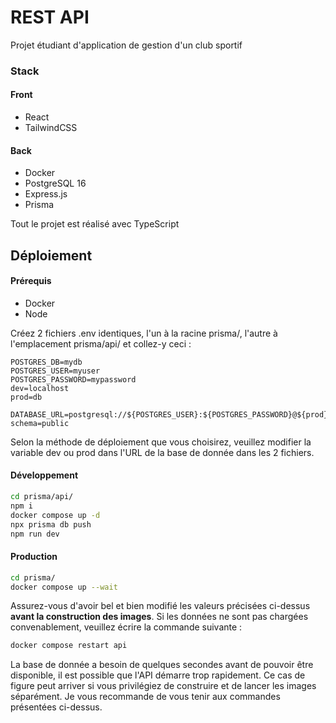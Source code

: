 # REST API

Projet étudiant d'application de gestion d'un club sportif

### Stack

#### Front

- React
- TailwindCSS

#### Back

- Docker
- PostgreSQL 16
- Express.js
- Prisma

Tout le projet est réalisé avec TypeScript

## Déploiement

#### Prérequis

- Docker
- Node

Créez 2 fichiers .env identiques, l'un à la racine prisma/, l'autre à l'emplacement prisma/api/ et collez-y ceci :

```env
POSTGRES_DB=mydb
POSTGRES_USER=myuser
POSTGRES_PASSWORD=mypassword
dev=localhost
prod=db

DATABASE_URL=postgresql://${POSTGRES_USER}:${POSTGRES_PASSWORD}@${prod}:5432/${POSTGRES_DB}?schema=public
```

Selon la méthode de déploiement que vous choisirez, veuillez modifier la variable dev ou prod dans l'URL de la base de donnée dans les 2 fichiers.

#### Développement

```bash
cd prisma/api/
npm i
docker compose up -d
npx prisma db push
npm run dev
```

#### Production

```bash
cd prisma/
docker compose up --wait
```

Assurez-vous d'avoir bel et bien modifié les valeurs précisées ci-dessus <b>avant la construction des images</b>.
Si les données ne sont pas chargées convenablement, veuillez écrire la commande suivante :

```bash
docker compose restart api
```

La base de donnée a besoin de quelques secondes avant de pouvoir être disponible, il est possible que l'API démarre trop rapidement. Ce cas de figure peut arriver si vous privilégiez de construire et de lancer les images séparément. Je vous recommande de vous tenir aux commandes présentées ci-dessus.
